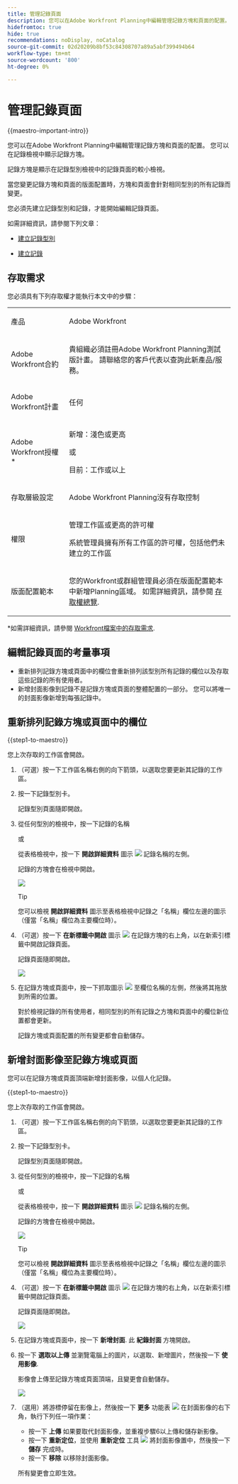 ```yaml
---
title: 管理記錄頁面
description: 您可以在Adobe Workfront Planning中編輯管理記錄方塊和頁面的配置。
hidefromtoc: true
hide: true
recommendations: noDisplay, noCatalog
source-git-commit: 02d20209b8bf53c84308707a89a5abf399494b64
workflow-type: tm+mt
source-wordcount: '800'
ht-degree: 0%

---
```


<!--update the metadata with real information when making this avilable in TOC and in the left nav-->

# 管理記錄頁面

{{maestro-important-intro}}

您可以在Adobe Workfront Planning中編輯管理記錄方塊和頁面的配置。 您可以在記錄檢視中顯示記錄方塊。

記錄方塊是顯示在記錄型別檢視中的記錄頁面的較小檢視。

當您變更記錄方塊和頁面的版面配置時，方塊和頁面會針對相同型別的所有記錄而變更。

您必須先建立記錄型別和記錄，才能開始編輯記錄頁面。

如需詳細資訊，請參閱下列文章：

* [建立記錄型別](../architecture/create-record-types.md)

* [建立記錄](/help/quicksilver/maestro/records/create-records.md)

## 存取需求

您必須具有下列存取權才能執行本文中的步驟：

<table style="table-layout:auto">
 <col>
 </col>
 <col>
 </col>
 <tbody>
    <tr>
<tr>
<td>
   <p> 產品</p> </td>
   <td>
   <p> Adobe Workfront</p> </td>
  </tr>  
 <td role="rowheader"><p>Adobe Workfront合約</p></td>
   <td>
<p>貴組織必須註冊Adobe Workfront Planning測試版計畫。 請聯絡您的客戶代表以查詢此新產品/服務。 </p>
   </td>
  </tr>
  <tr>
   <td role="rowheader"><p>Adobe Workfront計畫</p></td>
   <td>
<p>任何</p>
   </td>
  </tr>
  <tr>
   <td role="rowheader"><p>Adobe Workfront授權*</p></td>
   <td>
   <p>新增：淺色或更高</p>
   或
   <p>目前：工作或以上</p> 
  </td>
  </tr>

<tr>
   <td role="rowheader"><p>存取層級設定</p></td>
   <td> <p>Adobe Workfront Planning沒有存取控制</p>  
</td>
  </tr>
<tr>
   <td role="rowheader"><p>權限</p></td>
   <td> <p>管理工作區或更高的許可權</a> </p>  
   <p>系統管理員擁有所有工作區的許可權，包括他們未建立的工作區</p>
</td>
  </tr>
<tr>
   <td role="rowheader"><p>版面配置範本</p></td>
   <td> <p>您的Workfront或群組管理員必須在版面配置範本中新增Planning區域。 如需詳細資訊，請參閱 <a href="../access/access-overview.md">存取權總覽</a>. </p>  
</td>
  </tr>

</tbody>
</table>

*如需詳細資訊，請參閱 [Workfront檔案中的存取需求](/help/quicksilver/administration-and-setup/add-users/access-levels-and-object-permissions/access-level-requirements-in-documentation.md).

## 編輯記錄頁面的考量事項

* 重新排列記錄方塊或頁面中的欄位會重新排列該型別所有記錄的欄位以及存取這些記錄的所有使用者。
* 新增封面影像到記錄不是記錄方塊或頁面的整體配置的一部分。 您可以將唯一的封面影像新增到每張記錄中。

## 重新排列記錄方塊或頁面中的欄位

{{step1-to-maestro}}

您上次存取的工作區會開啟。

1. （可選）按一下工作區名稱右側的向下箭頭，以選取您要更新其記錄的工作區。

1. 按一下記錄型別卡。

   記錄型別頁面隨即開啟。

1. 從任何型別的檢視中，按一下記錄的名稱

   或

   從表格檢視中，按一下 **開啟詳細資料** 圖示 ![](assets/open-details-icon-in-table-name-field.png) 記錄名稱的左側。

   記錄的方塊會在檢視中開啟。

   ![](assets/details-box.png)

   >[!TIP]
   >
   >您可以檢視 **開啟詳細資料** 圖示至表格檢視中記錄之「名稱」欄位左邊的圖示（僅當「名稱」欄位為主要欄位時）。

1. （可選）按一下 **在新標籤中開啟** 圖示 ![](assets/open-details-in-a-new-tab-icon.png) <!--check the icon; they are changing it--> 在記錄方塊的右上角，以在新索引標籤中開啟記錄頁面。

   記錄頁面隨即開啟。

   ![](assets/details-page.png)

1. 在記錄方塊或頁面中，按一下抓取圖示 ![](assets/grab-icon.png) 至欄位名稱的左側，然後將其拖放到所需的位置。

   對於檢視記錄的所有使用者，相同型別的所有記錄之方塊和頁面中的欄位新位置都會更新。

   記錄方塊或頁面配置的所有變更都會自動儲存。


## 新增封面影像至記錄方塊或頁面

您可以在記錄方塊或頁面頂端新增封面影像，以個人化記錄。

{{step1-to-maestro}}

您上次存取的工作區會開啟。

1. （可選）按一下工作區名稱右側的向下箭頭，以選取您要更新其記錄的工作區。

1. 按一下記錄型別卡。

   記錄型別頁面隨即開啟。

1. 從任何型別的檢視中，按一下記錄的名稱

   或

   從表格檢視中，按一下 **開啟詳細資料** 圖示 ![](assets/open-details-icon-in-table-name-field.png) 記錄名稱的左側。

   記錄的方塊會在檢視中開啟。

   ![](assets/details-box.png)

   >[!TIP]
   >
   >您可以檢視 **開啟詳細資料** 圖示至表格檢視中記錄之「名稱」欄位左邊的圖示（僅當「名稱」欄位為主要欄位時）。

1. （可選）按一下 **在新標籤中開啟** 圖示 ![](assets/open-details-in-a-new-tab-icon.png) <!--check the icon; they are changing it--> 在記錄方塊的右上角，以在新索引標籤中開啟記錄頁面。

   記錄頁面隨即開啟。

   ![](assets/details-page.png)

1. 在記錄方塊或頁面中，按一下 **新增封面**. <!--check the casing here; I logged a bug for this-->
此 **紀錄封面** 方塊開啟。

1. 按一下 **選取以上傳** 並瀏覽電腦上的圖片，以選取、新增圖片，然後按一下 **使用影像**.

   影像會上傳至記錄方塊或頁面頂端，且變更會自動儲存。

   ![](assets/record-page-with-cover-image.png)

1. （選用）將游標停留在影像上，然後按一下 **更多** 功能表 ![](assets/more-menu.png) 在封面影像的右下角，執行下列任一項作業：

   * 按一下 **上傳** 如果要取代封面影像，並重複步驟6以上傳和儲存新影像。
   * 按一下 **重新定位**，並使用 **重新定位** 工具 ![](assets/reposition-tool-icon.png) 將封面影像置中，然後按一下 **儲存** 完成時。
   * 按一下 **移除** 以移除封面影像。

   所有變更會立即生效。

